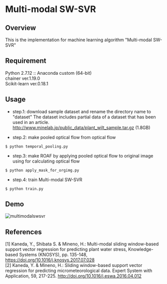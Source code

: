 # Multi-modal SW-SVR

## Overview

This is the implementation for machine learning algorithm "Multi-modal SW-SVR"

## Requirement
Python 2.7.12 :: Anaconda custom (64-bit)  
chainer ver.1.19.0  
Scikit-learn ver.0.18.1  

## Usage

* step.1: download sample dataset and rename the directory name to "dataset"
The dataset includes partial data of a dataset that has been used in an article.
<http://www.minelab.jp/public_data/plant_wilt_sample.tar.gz> (1.8GB)

* step.2: make pooled optical flow from optical flow

```
$ python temporal_pooling.py
```

* step.3: make ROAF by applying pooled optical flow to original image using for calculating optical flow

```
$ python apply_mask_for_orgimg.py
```

* step.4: train Multi-modal SW-SVR

```
$ python train.py
```

## Demo
![multimodalswsvr](https://user-images.githubusercontent.com/10162931/34721827-b1f53490-f587-11e7-9860-dfa139a1bbdd.png)



## References
[1] Kaneda, Y., Shibata S. & Mineno, H.: Multi-modal sliding window-based support vector regression for predicting plant water stress, Knowledge-based Systems (KNOSYS), pp. 135-148, https://doi.org/10.1016/j.knosys.2017.07.028  
[2] Kaneda, Y. & Mineno, H.: Sliding window-based support vector regression for predicting micrometeorological data. Expert System with Application, 59, 217-225. http://doi.org/10.1016/j.eswa.2016.04.012 

